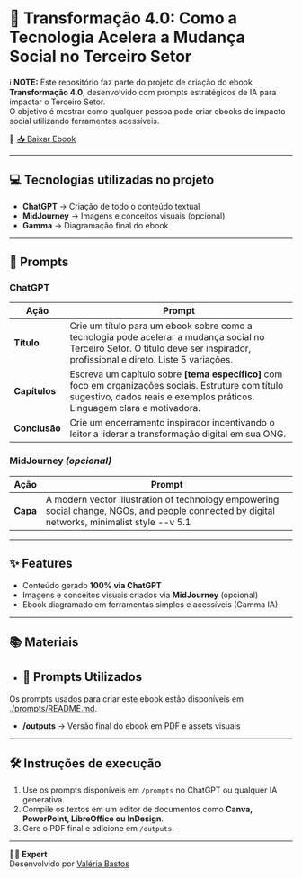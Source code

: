 # 📘 Transformação 4.0: Como a Tecnologia Acelera a Mudança Social no Terceiro Setor

ℹ️ **NOTE:** Este repositório faz parte do projeto de criação do ebook **Transformação 4.0**, desenvolvido com prompts estratégicos de IA para impactar o Terceiro Setor.  
O objetivo é mostrar como qualquer pessoa pode criar ebooks de impacto social utilizando ferramentas acessíveis.

📕 [📥 Baixar Ebook](https://github.com/valbastos/prompts--recipe-to-create-a-ebook/raw/main/output/transformacao-4.0.pdf)

---

## 💻 Tecnologias utilizadas no projeto

- **ChatGPT** → Criação de todo o conteúdo textual  
- **MidJourney** → Imagens e conceitos visuais (opcional)  
- **Gamma** → Diagramação final do ebook  

---

## 🧠 Prompts

### ChatGPT
| **Ação** | **Prompt** |
|----------|------------|
| **Título** | Crie um título para um ebook sobre como a tecnologia pode acelerar a mudança social no Terceiro Setor. O título deve ser inspirador, profissional e direto. Liste 5 variações. |
| **Capítulos** | Escreva um capítulo sobre **[tema específico]** com foco em organizações sociais. Estruture com título sugestivo, dados reais e exemplos práticos. Linguagem clara e motivadora. |
| **Conclusão** | Crie um encerramento inspirador incentivando o leitor a liderar a transformação digital em sua ONG. |

### MidJourney *(opcional)*
| **Ação** | **Prompt** |
|----------|------------|
| **Capa** | A modern vector illustration of technology empowering social change, NGOs, and people connected by digital networks, minimalist style --v 5.1 |

---

## ✨ Features

- Conteúdo gerado **100% via ChatGPT**  
- Imagens e conceitos visuais criados via **MidJourney** (opcional)  
- Ebook diagramado em ferramentas simples e acessíveis (Gamma IA)
---

## 📚 Materiais

- ## 🧠 Prompts Utilizados
Os prompts usados para criar este ebook estão disponíveis em [./prompts/README.md](./prompts/README.md).
- **/outputs** → Versão final do ebook em PDF e assets visuais  

---

## 🛠️ Instruções de execução

1. Use os prompts disponíveis em `/prompts` no ChatGPT ou qualquer IA generativa.  
2. Compile os textos em um editor de documentos como **Canva, PowerPoint, LibreOffice ou InDesign**.  
3. Gere o PDF final e adicione em `/outputs`.  

---

👨‍💻 **Expert**  
Desenvolvido por [Valéria Bastos](https://github.com/valbastos)
